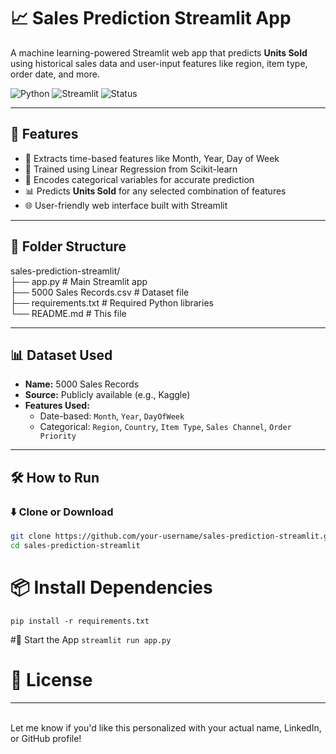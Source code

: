 # 📈 Sales Prediction Streamlit App

A machine learning-powered Streamlit web app that predicts **Units Sold** using historical sales data and user-input features like region, item type, order date, and more.

![Python](https://img.shields.io/badge/Python-3.8%2B-blue.svg)
![Streamlit](https://img.shields.io/badge/Streamlit-Enabled-green)
![Status](https://img.shields.io/badge/Status-Active-brightgreen)

---

## 🚀 Features

- 📅 Extracts time-based features like Month, Year, Day of Week  
- 🧠 Trained using Linear Regression from Scikit-learn  
- 🔢 Encodes categorical variables for accurate prediction  
- 📊 Predicts **Units Sold** for any selected combination of features  
- 🌐 User-friendly web interface built with Streamlit  

---

## 📂 Folder Structure

sales-prediction-streamlit/<br>
├── app.py # Main Streamlit app<br>
├── 5000 Sales Records.csv # Dataset file<br>
├── requirements.txt # Required Python libraries<br>
└── README.md # This file<br>


---

## 📊 Dataset Used

- **Name:** 5000 Sales Records  
- **Source:** Publicly available (e.g., Kaggle)  
- **Features Used:**  
  - Date-based: `Month`, `Year`, `DayOfWeek`  
  - Categorical: `Region`, `Country`, `Item Type`, `Sales Channel`, `Order Priority`

---

## 🛠️ How to Run

### ⬇️ Clone or Download

```bash
git clone https://github.com/your-username/sales-prediction-streamlit.git
cd sales-prediction-streamlit
```
# 📦 Install Dependencies <br>
`pip install -r requirements.txt`

#🚦 Start the App
`streamlit run app.py`

# 📄 License

---

<br>Let me know if you'd like this personalized with your actual name, LinkedIn, or GitHub profile!
